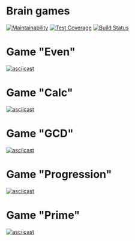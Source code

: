 # Brain games
[![Maintainability](https://api.codeclimate.com/v1/badges/a99a88d28ad37a79dbf6/maintainability)](https://codeclimate.com/github/Artlyne/python-project-lvl1/maintainability)
[![Test Coverage](https://api.codeclimate.com/v1/badges/a99a88d28ad37a79dbf6/test_coverage)](https://codeclimate.com/github/Artlyne/python-project-lvl1/test_coverage)
[![Build Status](https://travis-ci.com/Artlyne/python-project-lvl1.svg?branch=master)](https://travis-ci.com/Artlyne/python-project-lvl1)

# Game "Even"

[![asciicast](https://asciinema.org/a/WtysRvmewi0j51xZtQc0PdRO7.svg)](https://asciinema.org/a/WtysRvmewi0j51xZtQc0PdRO7)

# Game "Calc"

[![asciicast](https://asciinema.org/a/tIS1X7eLcqYpIzTyRjfWqGxPz.svg)](https://asciinema.org/a/tIS1X7eLcqYpIzTyRjfWqGxPz)

# Game "GCD"

[![asciicast](https://asciinema.org/a/xEQBgXYhIsoPtqZYhjEd7Xyoa.svg)](https://asciinema.org/a/xEQBgXYhIsoPtqZYhjEd7Xyoa)

# Game "Progression"

[![asciicast](https://asciinema.org/a/jQY6LEanCmpstUhzMNR0FsUOD.svg)](https://asciinema.org/a/jQY6LEanCmpstUhzMNR0FsUOD)

# Game "Prime"

[![asciicast](https://asciinema.org/a/A9nohbvZkE3182i65lidQvQ9Q.svg)](https://asciinema.org/a/A9nohbvZkE3182i65lidQvQ9Q)
